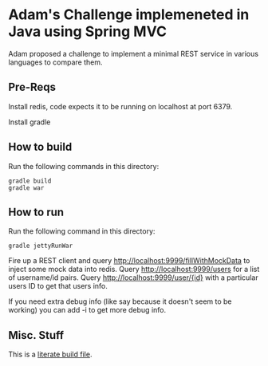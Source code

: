 Adam's Challenge implemeneted in Java using Spring MVC
======================================================

Adam proposed a challenge to implement a minimal REST service in various languages to compare them.

Pre-Reqs
--------

Install redis, code expects it to be running on localhost at port 6379.

Install gradle

How to build
------------

Run the following commands in this directory:

```
gradle build
gradle war
```

How to run
----------

Run the following command in this directory:

```
gradle jettyRunWar
```

Fire up a REST client and query [http://localhost:9999/fillWithMockData](http://localhost:9999/fillWithMockData) to inject some mock data into redis.
Query [http://localhost:9999/users](http://localhost:9999/users) for a list of username/id pairs.
Query [http://localhost:9999/user/{id}](http://localhost:9999/user/1201) with a particular users ID to get that users info.

If you need extra debug info (like say because it doesn't seem to be working) you can add -i to get more debug info.

Misc. Stuff
-----------

This is a [literate build file](http://jenkins-ci.org/content/literate-builds-wtf).